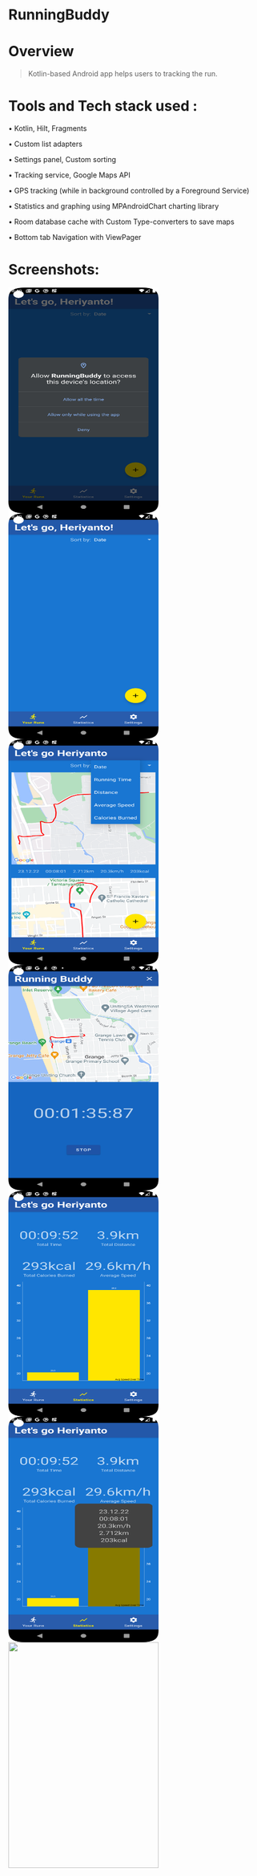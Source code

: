 # RunningBuddy


# Overview
> Kotlin-based Android app helps users to tracking the run.


# Tools and Tech stack used :
• Kotlin, Hilt, Fragments

• Custom list adapters

• Settings panel, Custom sorting

• Tracking service, Google Maps API

• GPS tracking (while in background controlled by a Foreground Service)

• Statistics and graphing using MPAndroidChart charting library

• Room database cache with Custom Type-converters to save maps

• Bottom tab Navigation with ViewPager




# Screenshots:

<a href="url"><img src="https://github.com/mrHchan/RunningBuddy/blob/Completed_Project/SS/Screenshot_20221223_084911.png" align="left" height="450" width="300" ></a>

<a href="url"><img src="https://github.com/mrHchan/RunningBuddy/blob/Completed_Project/SS/Screenshot_20221223_084925.png" align="left" height="450" width="300" ></a>

<a href="url"><img src="https://github.com/mrHchan/RunningBuddy/blob/Completed_Project/SS/Screenshot_20221223_084207.png" align="left" height="450" width="300" ></a>

<a href="url"><img src="https://github.com/mrHchan/RunningBuddy/blob/Completed_Project/SS/Screenshot_20221223_083348.png" align="left" height="450" width="300" ></a>

<a href="url"><img src="https://github.com/mrHchan/RunningBuddy/blob/Completed_Project/SS/Screenshot_20221223_084223.png" align="left" height="450" width="300" ></a>

<a href="url"><img src="https://github.com/mrHchan/RunningBuddy/blob/Completed_Project/SS/Screenshot_20221223_084244.png" align="left" height="450" width="300" ></a>

<a href="url"><img src="https://user-images.githubusercontent.com/61715367/209489332-b665cea8-301a-4743-a314-d7e581330792.png" align="left" height="450" width="300" ></a>



